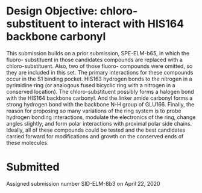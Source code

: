 # Design Objective: chloro-substituent to interact with HIS164 backbone carbonyl

This submission builds on a prior submission, SPE-ELM-b65, in which the fluoro-
substituent in those candidates compounds are replaced with a chloro-substituent.
Also, two of those fluoro- compounds were omitted, so they are included in this
set. The primary interactions for these compounds occur in the S1 binding pocket.
HIS163 hydrogen bonds to the nitrogen in a pyrimidine ring (or analogous fused
bicyclic ring with a nitrogen in a conserved location). The chloro-substituent
possibly forms a halogen bond with the HIS164 backbone carbonyl. And the linker
amide carbonyl forms a strong hydrogen bond with the backbone N-H group of
GLU166. Finally, the reason for proposing so many variations of the ring system
is to probe hydrogen bonding interactions, modulate the electronics of the ring,
change angles slightly, and form polar interactions with proximal polar side
chains. Ideally, all of these compounds could be tested and the best candidates
carried forward for modifications and growth on the conserved ends of these 
molecules.

# Submitted

Assigned submission number SID-ELM-8b3 on April 22, 2020
